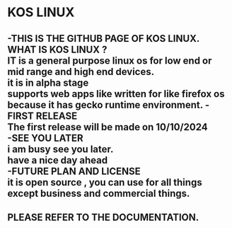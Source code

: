 
# KOS LINUX 
-THIS IS THE GITHUB PAGE OF KOS LINUX.  
WHAT IS KOS LINUX ?  
IT  is a general purpose linux os for low end or mid range and high end devices.  
it is in alpha stage  
supports web apps like written for like firefox os because it has gecko runtime environment.
-FIRST RELEASE  
The first release will be made on 10/10/2024  
-SEE YOU LATER  
i am busy see you later.  
have a nice day  ahead  
-FUTURE PLAN AND LICENSE    
it is open source , you can use for all things except business and commercial things.  
-
PLEASE REFER TO THE DOCUMENTATION.
-
